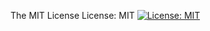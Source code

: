 The MIT License
License: MIT
[![License: MIT](https://img.shields.io/badge/License-MIT-yellow.svg)](https://opensource.org/licenses/MIT)